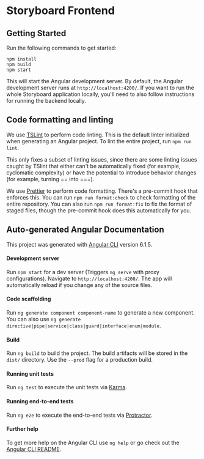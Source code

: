 # Storyboard Frontend

## Getting Started

Run the following commands to get started:

```
npm install
npm build
npm start
```

This will start the Angular development server. By default, the Angular development server runs at `http://localhost:4200/`. If you want to run the whole Storyboard application locally, you'll need to also follow instructions for running the backend locally.

## Code formatting and linting

We use [TSLint](https://palantir.github.io/tslint/) to perform code linting. This is the default linter initialized when generating an Angular project. To lint the entire project, run `npm run lint`.

This only fixes a subset of linting issues, since there are some linting issues caught by TSlint that either can't be automatically fixed (for example, cyclomatic complexity) or have the potential to introduce behavior changes (for example, turning == into ===).

We use [Prettier](https://prettier.io/) to perform code formatting. There's a pre-commit hook that enforces this.
You can run `npm run format:check` to check formatting of the entire repository.
You can also run `npm run format:fix` to fix the format of staged files, though the pre-commit hook does this automatically for you.

## Auto-generated Angular Documentation

This project was generated with [Angular CLI](https://github.com/angular/angular-cli) version 6.1.5.

#### Development server

Run `npm start` for a dev server (Triggers `ng serve` with proxy configurations). Navigate to `http://localhost:4200/`.
The app will automatically reload if you change any of the source files.

#### Code scaffolding

Run `ng generate component component-name` to generate a new component. You can also use `ng generate directive|pipe|service|class|guard|interface|enum|module`.

#### Build

Run `ng build` to build the project. The build artifacts will be stored in the `dist/` directory. Use the `--prod` flag for a production build.

#### Running unit tests

Run `ng test` to execute the unit tests via [Karma](https://karma-runner.github.io).

#### Running end-to-end tests

Run `ng e2e` to execute the end-to-end tests via [Protractor](http://www.protractortest.org/).

#### Further help

To get more help on the Angular CLI use `ng help` or go check out the [Angular CLI README](https://github.com/angular/angular-cli/blob/master/README.md).
